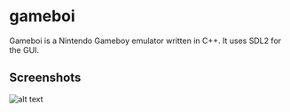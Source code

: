 # gameboi

Gameboi is a Nintendo Gameboy emulator written in C++. It uses SDL2 for the GUI.


## Screenshots

![alt text](https://github.com/paramsingh/gameboi/blob/master/screens/bootstrap.png?raw=true "Bootstrap")

